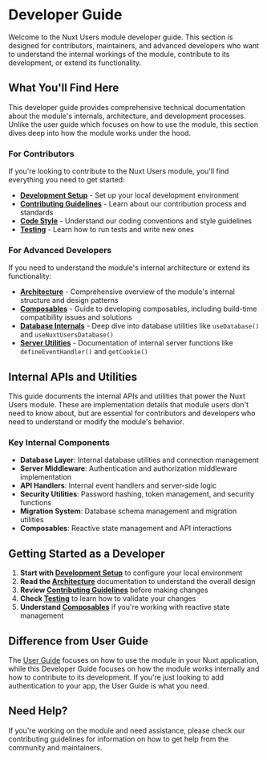 # Developer Guide

Welcome to the Nuxt Users module developer guide. This section is designed for contributors, maintainers, and advanced developers who want to understand the internal workings of the module, contribute to its development, or extend its functionality.

## What You'll Find Here

This developer guide provides comprehensive technical documentation about the module's internals, architecture, and development processes. Unlike the user guide which focuses on how to use the module, this section dives deep into how the module works under the hood.

### For Contributors

If you're looking to contribute to the Nuxt Users module, you'll find everything you need to get started:

- **[Development Setup](./development-setup.md)** - Set up your local development environment
- **[Contributing Guidelines](./contributing.md)** - Learn about our contribution process and standards
- **[Code Style](./code-style.md)** - Understand our coding conventions and style guidelines
- **[Testing](./testing.md)** - Learn how to run tests and write new ones

### For Advanced Developers

If you need to understand the module's internal architecture or extend its functionality:

- **[Architecture](./architecture.md)** - Comprehensive overview of the module's internal structure and design patterns
- **[Composables](./composables.md)** - Guide to developing composables, including build-time compatibility issues and solutions
- **[Database Internals](./database-internals.md)** - Deep dive into database utilities like `useDatabase()` and `useNuxtUsersDatabase()`
- **[Server Utilities](./server-utilities.md)** - Documentation of internal server functions like `defineEventHandler()` and `getCookie()`

## Internal APIs and Utilities

This guide documents the internal APIs and utilities that power the Nuxt Users module. These are implementation details that module users don't need to know about, but are essential for contributors and developers who need to understand or modify the module's behavior.

### Key Internal Components

- **Database Layer**: Internal database utilities and connection management
- **Server Middleware**: Authentication and authorization middleware implementation
- **API Handlers**: Internal event handlers and server-side logic
- **Security Utilities**: Password hashing, token management, and security functions
- **Migration System**: Database schema management and migration utilities
- **Composables**: Reactive state management and API interactions

## Getting Started as a Developer

1. **Start with [Development Setup](./development-setup.md)** to configure your local environment
2. **Read the [Architecture](./architecture.md)** documentation to understand the overall design
3. **Review [Contributing Guidelines](./contributing.md)** before making changes
4. **Check [Testing](./testing.md)** to learn how to validate your changes
5. **Understand [Composables](./composables.md)** if you're working with reactive state management

## Difference from User Guide

The [User Guide](../user-guide/) focuses on how to use the module in your Nuxt application, while this Developer Guide focuses on how the module works internally and how to contribute to its development. If you're just looking to add authentication to your app, the User Guide is what you need.

## Need Help?

If you're working on the module and need assistance, please check our contributing guidelines for information on how to get help from the community and maintainers.